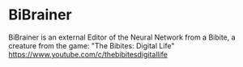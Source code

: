 # BiBrainer

BiBrainer is an external Editor of the Neural Network from a Bibite, a creature from the game:
"The Bibites: Digital Life"     https://www.youtube.com/c/thebibitesdigitallife  
